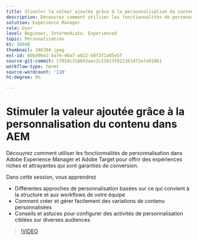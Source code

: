 ```yaml
---
title: Stimuler la valeur ajoutée grâce à la personnalisation du contenu dans AEM
description: Découvrez comment utiliser les fonctionnalités de personnalisation dans Adobe Experience Manager et Adobe Target pour offrir des expériences riches et attrayantes qui sont garanties de conversion.
solution: Experience Manager
role: User
level: Beginner, Intermediate, Experienced
topic: Personalization
kt: 10948
thumbnail: 346384.jpeg
exl-id: 8bbd96e2-5a74-46a7-a622-b8f3f1a85e5f
source-git-commit: 1792dc318643aec2c12613f621361d72a7a918b1
workflow-type: tm+mt
source-wordcount: '110'
ht-degree: 0%

---
```


# Stimuler la valeur ajoutée grâce à la personnalisation du contenu dans AEM

Découvrez comment utiliser les fonctionnalités de personnalisation dans Adobe Experience Manager et Adobe Target pour offrir des expériences riches et attrayantes qui sont garanties de conversion.

Dans cette session, vous apprendrez

* Différentes approches de personnalisation basées sur ce qui convient à la structure et aux workflows de votre équipe
* Comment créer et gérer facilement des variations de contenu personnalisées
* Conseils et astuces pour configurer des activités de personnalisation ciblées sur diverses audiences

>[!VIDEO](https://video.tv.adobe.com/v/346384/?quality=12&learn=on)
